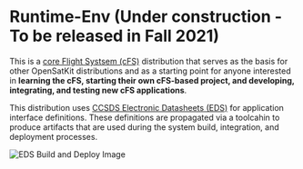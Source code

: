 # Runtime-Env (Under construction - To be released in Fall 2021)
This is a [core Flight Systsem (cFS)](https://github.com/nasa/cFE) distribution that serves as the basis for other OpenSatKit distributions and as a starting point for anyone interested in **learning the cFS, starting their own cFS-based project, and developing, integrating, and testing new cFS applications**.

This distribution uses [CCSDS Electronic Datasheets (EDS)](https://public.ccsds.org/Pubs/876x0b1.pdf) for application interface definitions. These definitions are propagated via a toolcahin to produce artifacts that are used during the system build, integration, and deployment processes.

![EDS Build and Deploy Image](https://github.com/OpenSatKit/Runtime-Env/tree/main/docs/img)



